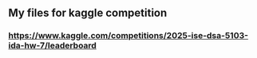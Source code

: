 ## My files for kaggle competition 
### https://www.kaggle.com/competitions/2025-ise-dsa-5103-ida-hw-7/leaderboard

